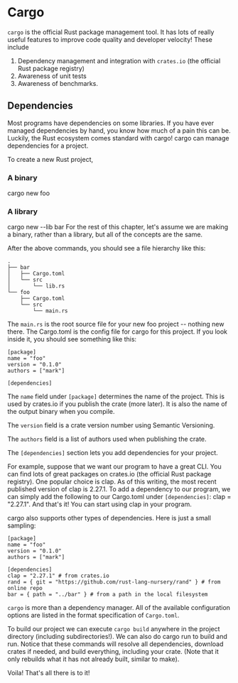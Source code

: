 # Cargo
`cargo` is the official Rust package management tool. It has lots of really useful features to improve code quality and developer velocity! These include

1. Dependency management and integration with `crates.io` (the  official Rust package registry)
2. Awareness of unit tests
3. Awareness of benchmarks.


## Dependencies

Most programs have dependencies on some libraries. If you have ever managed dependencies by hand, you know how much of a pain this can be. Luckily, the Rust ecosystem comes standard with cargo! cargo can manage dependencies for a project.

To create a new Rust project,

### A binary
cargo new foo

### A library
cargo new --lib bar
For the rest of this chapter, let's assume we are making a binary, rather than a library, but all of the concepts are the same.

After the above commands, you should see a file hierarchy like this:
```
.
├── bar
│   ├── Cargo.toml
│   └── src
│       └── lib.rs
└── foo
    ├── Cargo.toml
    └── src
        └── main.rs
```
The `main.rs` is the root source file for your new foo project -- nothing new there. The Cargo.toml is the config file for cargo for this project. If you look inside it, you should see something like this:
```
[package]
name = "foo"
version = "0.1.0"
authors = ["mark"]

[dependencies]
```
The `name` field under `[package]` determines the name of the project. This is used by crates.io if you publish the crate (more later). It is also the name of the output binary when you compile.

The `version` field is a crate version number using Semantic Versioning.

The `authors` field is a list of authors used when publishing the crate.

The `[dependencies]` section lets you add dependencies for your project.

For example, suppose that we want our program to have a great CLI. You can find lots of great packages on crates.io (the official Rust package registry). One popular choice is clap. As of this writing, the most recent published version of clap is 2.27.1. To add a dependency to our program, we can simply add the following to our Cargo.toml under `[dependencies]`: clap = "2.27.1". And that's it! You can start using clap in your program.

cargo also supports other types of dependencies. Here is just a small sampling:
```
[package]
name = "foo"
version = "0.1.0"
authors = ["mark"]

[dependencies]
clap = "2.27.1" # from crates.io
rand = { git = "https://github.com/rust-lang-nursery/rand" } # from online repo
bar = { path = "../bar" } # from a path in the local filesystem
```
`cargo` is more than a dependency manager. All of the available configuration options are listed in the format specification of `Cargo.toml`.

To build our project we can execute `cargo build` anywhere in the project directory (including subdirectories!). We can also do cargo run to build and run. Notice that these commands will resolve all dependencies, download crates if needed, and build everything, including your crate. (Note that it only rebuilds what it has not already built, similar to make).

Voila! That's all there is to it!
